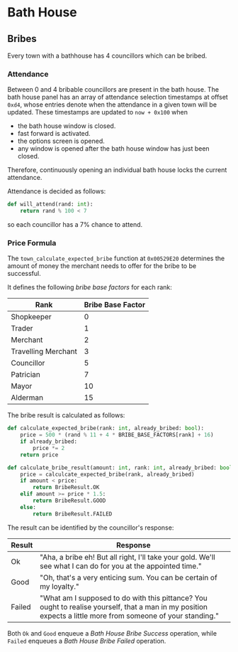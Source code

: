 # Bath House

## Bribes
Every town with a bathhouse has 4 councillors which can be bribed.

### Attendance
Between 0 and 4 bribable councillors are present in the bath house.
The bath house panel has an array of attendance selection timestamps at offset `0xd4`, whose entries denote when the attendance in a given town will be updated.
These timestamps are updated to `now + 0x100` when
- the bath house window is closed.
- fast forward is activated.
- the options screen is opened.
- any window is opened after the bath house window has just been closed.

Therefore, continuously opening an individual bath house locks the current attendance.

Attendance is decided as follows:
```python
def will_attend(rand: int):
    return rand % 100 < 7
```
so each councillor has a 7% chance to attend.

### Price Formula
The `town_calculate_expected_bribe` function at `0x00529E20` determines the amount of money the merchant needs to offer for the bribe to be successful.

It defines the following *bribe base factors* for each rank:

|Rank|Bribe Base Factor|
|-|-|
|Shopkeeper|0|
|Trader|1|
|Merchant|2|
|Travelling Merchant|3|
|Councillor|5|
|Patrician|7|
|Mayor|10|
|Alderman|15|

The bribe result is calculated as follows:
```python
def calculate_expected_bribe(rank: int, already_bribed: bool):
    price = 500 * (rand % 11 + 4 * BRIBE_BASE_FACTORS[rank] + 16)
    if already_bribed:
        price *= 2
    return price

def calculate_bribe_result(amount: int, rank: int, already_bribed: bool):
    price = calculcate_expected_bribe(rank, already_bribed)
    if amount < price:
        return BribeResult.OK
    elif amount >= price * 1.5:
        return BribeResult.GOOD
    else:
        return BribeResult.FAILED
```

The result can be identified by the councillor's response:

|Result|Response|
|-|-|
|Ok|"Aha, a bribe eh! But all right, I'll take your gold. We'll see what I can do for you at the appointed time."|
|Good|"Oh, that's a very enticing sum. You can be certain of my loyalty."|
|Failed|"What am I supposed to do with this pittance? You ought to realise yourself, that a man in my position expects a little more from someone of your standing."|

Both `Ok` and `Good` enqueue a *Bath House Bribe Success* operation, while `Failed` enqueues a *Bath House Bribe Failed* operation.
